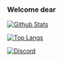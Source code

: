 ### Welcome dear

[![Github Stats](https://github-readme-stats.vercel.app/api?username=0xb4dc0d3x&show_icons=true&hide_border=true&theme=gotham)](https://github.com/anuraghazra/github-readme-stats)

[![Top Langs](https://github-readme-stats.vercel.app/api/top-langs/?username=0xb4dc0d3x&theme=gotham&count_private=True&layout=compact)](https://github.com/anuraghazra/github-readme-stats)

[![Discord](https://img.shields.io/badge/Discord-!%20%E2%82%AA%20%7C%20He%C4%B1senberg%234444-7289DA?logo=discord&style=for-the-badgel)](https://google.com)